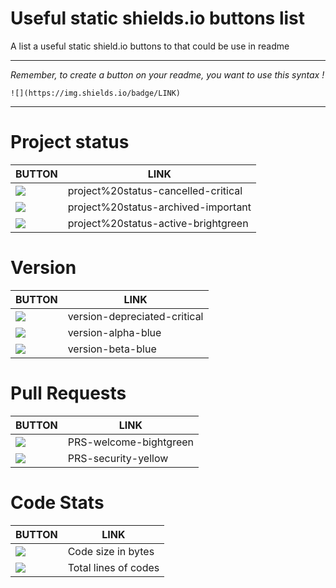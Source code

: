# Useful static shields.io buttons list
A list a useful static shield.io buttons to that could be use in readme

<hr>

*Remember, to create a button on your readme, you want to use this syntax !*
```
![](https://img.shields.io/badge/LINK)
```

<hr>

# Project status

| BUTTON | LINK |
| ------ | ---- |
| ![](https://img.shields.io/badge/project%20status-cancelled-critical) | project%20status-cancelled-critical |
| ![](https://img.shields.io/badge/project%20status-archived-important) | project%20status-archived-important |
| ![](https://img.shields.io/badge/project%20status-active-brightgreen) | project%20status-active-brightgreen |


# Version

| BUTTON | LINK |
| ------ | ---- |
| ![](https://img.shields.io/badge/version-depreciated-critical) | version-depreciated-critical |
| ![](https://img.shields.io/badge/version-alpha-blue) | version-alpha-blue |
| ![](https://img.shields.io/badge/version-beta-blue) | version-beta-blue |


# Pull Requests

| BUTTON | LINK |
| ------ | ---- |
| ![](https://img.shields.io/badge/PRS-welcome-bightgreen) | PRS-welcome-bightgreen
| ![](https://img.shields.io/badge/PRS-security-yellow) | PRS-security-yellow

# Code Stats

| BUTTON | LINK |
| ------ | ---- |
| ![](https://img.shields.io/badge/code%20size-1.63%20MB-blue) | Code size in bytes |
| ![](https://img.shields.io/badge/total%20lines-120k-blue) | Total lines of codes |